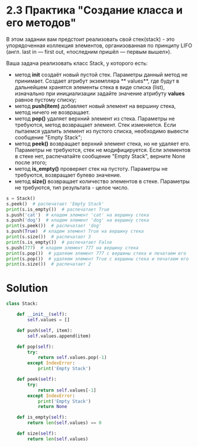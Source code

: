# 2.3 Практика "Создание класса и его методов"

В этом задании вам предстоит реализовать свой стек(stack) - это упорядоченная коллекция элементов, организованная по
принципу LIFO (англ. last in — first out, «последним пришёл — первым вышел»).

Ваша задача реализовать класс Stack, у которого есть:

* метод **__init__**  создаёт новый пустой стек. Параметры данный метод не принимает. Создает атрибут экземпляра **
  values**, где будут в дальнейшем хранятся элементы стека в виде списка (list), изначально при инициализации задайте
  значение атрибуту **values** равное пустому списку;
* метод **push(item)** добавляет новый элемент на вершину стека, метод ничего не возвращает.
* метод **pop()** удаляет верхний элемент из стека. Параметры не требуются, метод возвращает элемент. Стек изменяется.
  Если пытаемся удалить элемент из пустого списка, необходимо вывести сообщение "Empty Stack";
* метод **peek()** возвращает верхний элемент стека, но не удаляет его. Параметры не требуются, стек не модифицируется.
  Если элементов в стеке нет, распечатайте сообщение "Empty Stack", верните None после этого;
* метод **is_empty()** проверяет стек на пустоту. Параметры не требуются, возвращает булево значение.
* метод **size()** возвращает количество элементов в стеке. Параметры не требуются, тип результата - целое число.

```python
s = Stack()
s.peek()  # распечатает 'Empty Stack'
print(s.is_empty())  # распечатает True
s.push('cat')  # кладем элемент 'cat' на вершину стека
s.push('dog')  # кладем элемент 'dog' на вершину стека
print(s.peek())  # распечатает 'dog'
s.push(True)  # кладем элемент True на вершину стека
print(s.size())  # распечатает 3
print(s.is_empty())  # распечатает False
s.push(777)  # кладем элемент 777 на вершину стека
print(s.pop())  # удаляем элемент 777 с вершины стека и печатаем его
print(s.pop())  # удаляем элемент True с вершины стека и печатаем его
print(s.size())  # распечатает 2
```

# Solution

```python
class Stack:

    def __init__(self):
        self.values = []

    def push(self, item):
        self.values.append(item)

    def pop(self):
        try:
            return self.values.pop(-1)
        except IndexError:
            print('Empty Stack')

    def peek(self):
        try:
            return self.values[-1]
        except IndexError:
            print('Empty Stack')
            return None

    def is_empty(self):
        return len(self.values) == 0

    def size(self):
        return len(self.values)
```